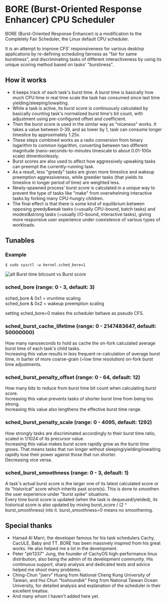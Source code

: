 # BORE (Burst-Oriented Response Enhancer) CPU Scheduler

BORE (Burst-Oriented Response Enhancer) is a modification to the Completely Fair Scheduler, the Linux default CPU scheduler.

It is an attempt to improve CFS' responsiveness for various desktop applications by re-defining scheduling fairness as "fair for same burstiness", and discriminating tasks of different interactiveness by using its unique scoring method based on tasks' "burstiness".

## How it works

* It keeps track of each task's burst time. A burst time is basically how much CPU time in real time scale the task has consumed since last time yielding/sleeping/iowaiting.
* While a task is active, its burst score is continuously calculated by basically counting task's normalized burst time's bit count, with adjustment using pre-configured offset and coefficient.
* Then the burst score is used in the similar way as "niceness" works. It takes a value between 0-39, and as lower by 1, task can consume longer timeslice by approximately 1.25x.
* These steps combined works as a radix conversion from binary logarithm to common logarithm, converting between two different magnitude (nano-seconds-to-minutes timescale to about 0.01-100x scale) dimentionlessly.
* Burst scores are also used to affect how aggressively upwaking tasks can preempt the currently-running task.
* As a result, less "greedy" tasks are given more timeslice and wakeup preemption aggressiveness, while greedier tasks (that yields its timeslice in longer period of time) are weighted less.
* Newly-spawned process' burst score is calculated in a unique way to prevent the type of tasks like "make" from overwhelming interactive tasks by forking many CPU-hungry children.
* The final effect is that there is some kind of equilibrium between opposing greedy&weak tasks (=usually CPU-bound, batch tasks) and modest&strong tasks (=usually I/O-bound, interactive tasks), giving more responsive user experience under coexistence of various types of workloads.

## Tunables

### Example
`$ sudo sysctl -w kernel.sched_bore=1`

![alt Burst time bitcount vs Burst score](https://raw.githubusercontent.com/firelzrd/bore-scheduler/main/burst-time-bitcount-vs-burst-score.png)

### sched_bore (range: 0 - 3, default: 3)

sched_bore & 0x1 = vruntime scaling  
sched_bore & 0x2 = wakeup preemption scaling

setting sched_bore=0 makes the scheduler behave as pseudo CFS.

### sched_burst_cache_lifetime (range: 0 - 2147483647, default: 50000000)

How many nanoseconds to hold as cache the on-fork calculated average burst time of each task's child tasks.  
Increasing this value results in less frequent re-calculation of average burst time, in barter of more coarse-grain (=low time resolution) on-fork burst time adjustments.

### sched_burst_penalty_offset (range: 0 - 64, default: 12)

How many bits to reduce from burst time bit count when calculating burst score.  
Increasing this value prevents tasks of shorter burst time from being too strong.  
Increasing this value also lengthens the effective burst time range.

### sched_burst_penalty_scale (range: 0 - 4095, default: 1292)

How strongly tasks are discriminated accordingly to their burst time ratio, scaled in 1/1024 of its precursor value.  
Increasing this value makes burst score rapidly grow as the burst time grows. That means tasks that run longer without sleeping/yielding/iowaiting rapidly lose their power against those that run shorter.  
Decreasing vice versa.

### sched_burst_smoothness (range: 0 - 3, default: 1)

A task's actual burst score is the larger one of its latest calculated score or its "historical" score which inherits past score(s). This is done to smoothen the user experience under "burst spike" situations.  
Every time burst score is updated (when the task is dequeued/yielded), its historical score is also updated by mixing burst_score / (2 ^ burst_smoothness) into it. burst_smoothness=0 means no smoothening.

## Special thanks

* Hamad Al Marri, the developer famous for his task schedulers Cachy, CacULE, Baby and TT. BORE has been massively inspired from his great works. He also helped me a lot in the development.
* Peter "ptr1337" Jung, the founder of CachyOS high-performance linux distribution, also being the admin of its development community. His continuous support, sharp analysis and dedicated tests and advice helped me shoot many problems.
* Ching-Chun "jserv" Huang from National Cheng Kung University of Taiwan, and Hui Chun "foxhoundsk" Feng from National Taiwan Ocean University, for detailed analysis and explanation of the scheduler in their excellent treatise.
* And many whom I haven't added here yet.

